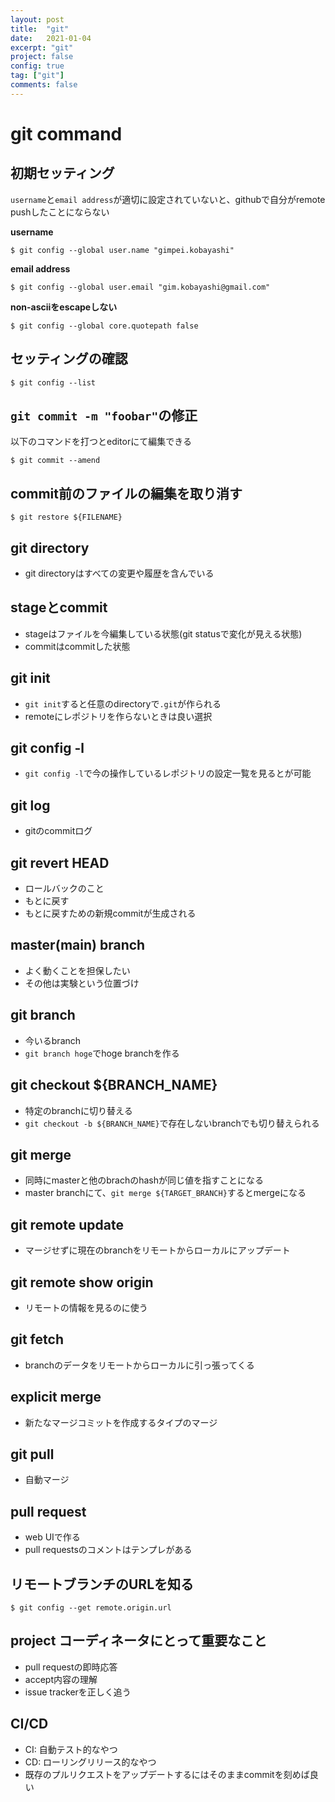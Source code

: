 ```yaml
---
layout: post
title:  "git"
date:   2021-01-04
excerpt: "git"
project: false
config: true
tag: ["git"]
comments: false
---
```


# git command


## 初期セッティング

`username`と`email address`が適切に設定されていないと、githubで自分がremote pushしたことにならない  

**username**
```console
$ git config --global user.name "gimpei.kobayashi"
```

**email address**
```console
$ git config --global user.email "gim.kobayashi@gmail.com"
```

**non-asciiをescapeしない**  
```console
$ git config --global core.quotepath false
```

## セッティングの確認

```console
$ git config --list
```

## `git commit -m "foobar"`の修正

以下のコマンドを打つとeditorにて編集できる
```console
$ git commit --amend
```

## commit前のファイルの編集を取り消す

```console
$ git restore ${FILENAME}
```

## git directory
 - git directoryはすべての変更や履歴を含んでいる

## stageとcommit
 - stageはファイルを今編集している状態(git statusで変化が見える状態)
 - commitはcommitした状態

## git init
 - `git init`すると任意のdirectoryで`.git`が作られる
 - remoteにレポジトリを作らないときは良い選択

## git config -l
 - `git config -l`で今の操作しているレポジトリの設定一覧を見るとが可能

## git log
 - gitのcommitログ

## git revert HEAD
 - ロールバックのこと
 - もとに戻す
 - もとに戻すための新規commitが生成される

## master(main) branch
 - よく動くことを担保したい
 - その他は実験という位置づけ

## git branch
 - 今いるbranch
 - `git branch hoge`でhoge branchを作る

## git checkout ${BRANCH_NAME}
 - 特定のbranchに切り替える
 - `git checkout -b ${BRANCH_NAME}`で存在しないbranchでも切り替えられる

## git merge
 - 同時にmasterと他のbrachのhashが同じ値を指すことになる
 - master branchにて、`git merge ${TARGET_BRANCH}`するとmergeになる

## git remote update
 - マージせずに現在のbranchをリモートからローカルにアップデート

## git remote show origin
 - リモートの情報を見るのに使う

## git fetch
 - branchのデータをリモートからローカルに引っ張ってくる

## explicit merge
 - 新たなマージコミットを作成するタイプのマージ

## git pull
 - 自動マージ

## pull request
 - web UIで作る
 - pull requestsのコメントはテンプレがある

## リモートブランチのURLを知る
```console
$ git config --get remote.origin.url
```

## project コーディネータにとって重要なこと
 - pull requestの即時応答
 - accept内容の理解
 - issue trackerを正しく追う

## CI/CD
 - CI: 自動テスト的なやつ
 - CD: ローリングリリース的なやつ
 - 既存のプルリクエストをアップデートするにはそのままcommitを刻めば良い
